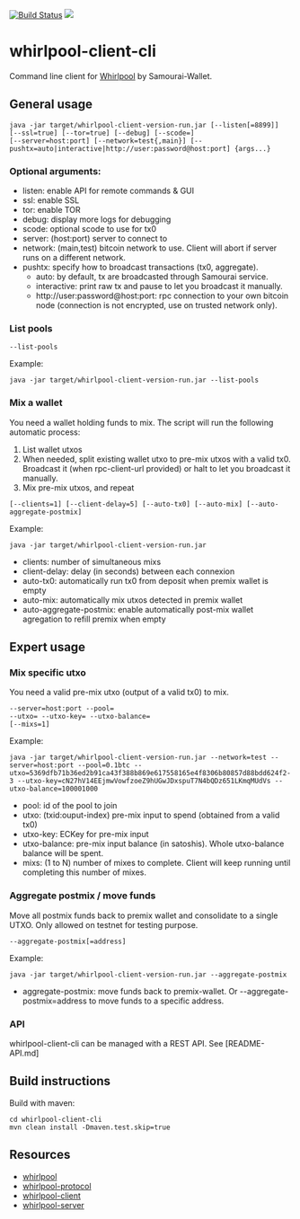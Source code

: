 [![Build Status](https://travis-ci.org/Samourai-Wallet/whirlpool-client-cli.svg?branch=develop)](https://travis-ci.org/Samourai-Wallet/whirlpool-client-cli)
[![](https://jitpack.io/v/Samourai-Wallet/whirlpool-client-cli.svg)](https://jitpack.io/#Samourai-Wallet/whirlpool-client-cli)

# whirlpool-client-cli

Command line client for [Whirlpool](https://github.com/Samourai-Wallet/Whirlpool) by Samourai-Wallet.


## General usage
```
java -jar target/whirlpool-client-version-run.jar [--listen[=8899]]
[--ssl=true] [--tor=true] [--debug] [--scode=]
[--server=host:port] [--network=test{,main}] [--pushtx=auto|interactive|http://user:password@host:port] {args...}
```

### Optional arguments:
- listen: enable API for remote commands & GUI
- ssl: enable SSL
- tor: enable TOR
- debug: display more logs for debugging
- scode: optional scode to use for tx0
- server: (host:port) server to connect to
- network: (main,test) bitcoin network to use. Client will abort if server runs on a different network.
- pushtx: specify how to broadcast transactions (tx0, aggregate).
    * auto: by default, tx are broadcasted through Samourai service.
    * interactive: print raw tx and pause to let you broadcast it manually.
    * http://user:password@host:port: rpc connection to your own bitcoin node (connection is not encrypted, use on trusted network only).

### List pools
```
--list-pools
```

Example:
```
java -jar target/whirlpool-client-version-run.jar --list-pools
```

### Mix a wallet
You need a wallet holding funds to mix. The script will run the following automatic process:
1. List wallet utxos
2. When needed, split existing wallet utxo to pre-mix utxos with a valid tx0. Broadcast it (when rpc-client-url provided) or halt to let you broadcast it manually.
3. Mix pre-mix utxos, and repeat

```
[--clients=1] [--client-delay=5] [--auto-tx0] [--auto-mix] [--auto-aggregate-postmix]
```

Example:
```
java -jar target/whirlpool-client-version-run.jar
```
- clients: number of simultaneous mixs
- client-delay: delay (in seconds) between each connexion
- auto-tx0: automatically run tx0 from deposit when premix wallet is empty
- auto-mix: automatically mix utxos detected in premix wallet
- auto-aggregate-postmix: enable automatically post-mix wallet agregation to refill premix when empty

## Expert usage

### Mix specific utxo
You need a valid pre-mix utxo (output of a valid tx0) to mix.
```
--server=host:port --pool=
--utxo= --utxo-key= --utxo-balance=
[--mixs=1]
```

Example:
```
java -jar target/whirlpool-client-version-run.jar --network=test --server=host:port --pool=0.1btc --utxo=5369dfb71b36ed2b91ca43f388b869e617558165e4f8306b80857d88bdd624f2-3 --utxo-key=cN27hV14EEjmwVowfzoeZ9hUGwJDxspuT7N4bQDz651LKmqMUdVs --utxo-balance=100001000
```
- pool: id of the pool to join
- utxo: (txid:ouput-index) pre-mix input to spend (obtained from a valid tx0)
- utxo-key: ECKey for pre-mix input
- utxo-balance: pre-mix input balance (in satoshis). Whole utxo-balance balance will be spent.
- mixs: (1 to N) number of mixes to complete. Client will keep running until completing this number of mixes.


### Aggregate postmix / move funds
Move all postmix funds back to premix wallet and consolidate to a single UTXO.
Only allowed on testnet for testing purpose.
```
--aggregate-postmix[=address]
```

Example:
```
java -jar target/whirlpool-client-version-run.jar --aggregate-postmix
```
- aggregate-postmix: move funds back to premix-wallet. Or --aggregate-postmix=address to move funds to a specific address.

### API
whirlpool-client-cli can be managed with a REST API. See [README-API.md]

## Build instructions
Build with maven:

```
cd whirlpool-client-cli
mvn clean install -Dmaven.test.skip=true
```

## Resources
 * [whirlpool](https://github.com/Samourai-Wallet/Whirlpool)
 * [whirlpool-protocol](https://github.com/Samourai-Wallet/whirlpool-protocol)
 * [whirlpool-client](https://github.com/Samourai-Wallet/whirlpool-client)
 * [whirlpool-server](https://github.com/Samourai-Wallet/whirlpool-server)

